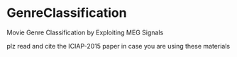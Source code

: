 # GenreClassification
Movie Genre Classification by Exploiting MEG Signals

plz read and cite the ICIAP-2015 paper in case you are using these materials
